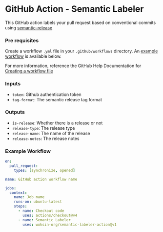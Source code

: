 # GitHub Action - Semantic Labeler
This GitHub action labels your pull request based on conventional commits using [semantic-release](https://github.com/semantic-release/semantic-release)

### Pre requisites
Create a workflow `.yml` file in your `.github/workflows` directory. An [example workflow](#example-workflow) is available below.

For more information, reference the GitHub Help Documentation for [Creating a workflow file](https://help.github.com/en/articles/configuring-a-workflow#creating-a-workflow-file)

### Inputs
- `token`: Github authentication token
- `tag-format`: The semantic release tag format

### Outputs
- `is-release`: Whether there is a release or not
- `release-type`: The release type
- `release-name`: The name of the release
- `release-notes`: The release notes

### Example Workflow
```yaml
on:
  pull_request:
    types: [synchronize, opened]

name: GitHub action workflow name

jobs:
  context:
    name: Job name
    runs-on: ubuntu-latest
    steps:
      - name: Checkout code
        uses: actions/checkout@v4
      - name: Semantic Labeler
        uses: woksin-org/semantic-labeler-action@v1
        
```